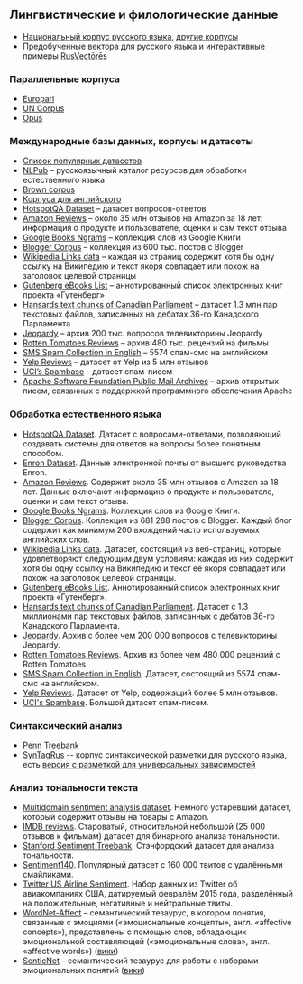## Лингвистические и филологические данные
- [Национальный корпус русского языка](https://ruscorpora.ru/), [другие корпусы](https://ruscorpora.ru/new/corpora-other.html)
- Предобученные вектора для русского языка и интерактивные примеры [RusVectōrēs](https://rusvectores.org/ru/)

### Параллельные корпуса
- [Europarl](https://www.statmt.org/europarl/)  
- [UN Corpus](https://conferences.unite.un.org/UNCorpus/)  
- [Opus](http://opus.nlpl.eu/) 

### Международные базы данных, корпусы и датасеты
- [Список популярных датасетов](https://github.com/niderhoff/nlp-datasets)
- [NLPub](https://nlpub.ru/) – русскоязычный каталог ресурсов для обработки естественного языка
- [Brown corpus](http://icame.uib.no/brown/bcm.html) 
- [Корпуса для английского](https://aclweb.org/aclwiki/Corpora_for_English) 
- [HotspotQA Dataset](https://hotpotqa.github.io/) – датасет вопросов-ответов
- [Amazon Reviews](https://snap.stanford.edu/data/web-Amazon.html) – около 35 млн отзывов на Amazon за 18 лет: информация о продукте и пользователе, оценки и сам текст отзыва
- [Google Books Ngrams](https://aws.amazon.com/ru/datasets/google-books-ngrams/) – коллекция слов из Google Книги
- [Blogger Corpus](http://u.cs.biu.ac.il/~koppel/BlogCorpus.htm) – коллекция из 600 тыс. постов с Blogger
- [Wikipedia Links data](https://code.google.com/archive/p/wiki-links/downloads) – каждая из страниц содержит хотя бы одну ссылку на Википедию и текст якоря совпадает или похож на заголовок целевой страницы
- [Gutenberg eBooks List](https://www.gutenberg.org/wiki/Gutenberg:Offline_Catalogs) – аннотированный список электронных книг проекта «Гутенберг»
- [Hansards text chunks of Canadian Parliament](https://www.isi.edu/natural-language/download/hansard/) – датасет 1.3 млн пар текстовых файлов, записанных на дебатах 36-го Канадского Парламента
- [Jeopardy](https://www.reddit.com/r/datasets/comments/1uyd0t/200000_jeopardy_questions_in_a_json_file/) – архив 200 тыс. вопросов телевикторины Jeopardy
- [Rotten Tomatoes Reviews](https://drive.google.com/file/d/1w1TsJB-gmIkZ28d1j7sf1sqcPmHXw352/view) – архив 480 тыс. рецензий на фильмы
- [SMS Spam Collection in English](http://www.dt.fee.unicamp.br/~tiago/smsspamcollection/) – 5574 спам-смс на английском
- [Yelp Reviews](https://www.yelp.com/dataset) – датасет от Yelp из 5 млн отзывов
- [UCI’s Spambase](https://archive.ics.uci.edu/ml/datasets/Spambase) – датасет спам-писем
- [Apache Software Foundation Public Mail Archives](https://aws.amazon.com/de/datasets/apache-software-foundation-public-mail-archives/) – архив открытых писем, связанных с поддержкой программного обеспечения Apache

### Обработка естественного языка
- [HotspotQA Dataset](https://hotpotqa.github.io/). Датасет с вопросами-ответами, позволяющий создавать системы для ответов на вопросы более понятным способом.
- [Enron Dataset](https://www.cs.cmu.edu/~./enron/). Данные электронной почты от высшего руководства Enron.
- [Amazon Reviews](https://snap.stanford.edu/data/web-Amazon.html). Содержит около 35 млн отзывов с Amazon за 18 лет. Данные включают информацию о продукте и пользователе, оценки и сам текст отзыва.
- [Google Books Ngrams](https://aws.amazon.com/ru/datasets/google-books-ngrams/). Коллекция слов из Google Книги.
- [Blogger Corpus](http://u.cs.biu.ac.il/~koppel/BlogCorpus.htm). Коллекция из 681 288 постов с Blogger. Каждый блог содержит как минимум 200 вхождений часто используемых английских слов.
- [Wikipedia Links data](https://code.google.com/archive/p/wiki-links/downloads). Датасет, состоящий из веб-страниц, которые удовлетворяют следующим двум условиям: каждая из них содержит хотя бы одну ссылку на Википедию и текст её якоря совпадает или похож на заголовок целевой страницы.
- [Gutenberg eBooks List](https://www.gutenberg.org/wiki/Gutenberg:Offline_Catalogs). Аннотированный список электронных книг проекта «Гутенберг».
- [Hansards text chunks of Canadian Parliament](https://www.isi.edu/natural-language/download/hansard/). Датасет с 1.3 миллионами пар текстовых файлов, записанных с дебатов 36-го Канадского Парламента.
- [Jeopardy](https://www.reddit.com/r/datasets/comments/1uyd0t/200000_jeopardy_questions_in_a_json_file/). Архив с более чем 200 000 вопросов с телевикторины Jeopardy.
- [Rotten Tomatoes Reviews](https://drive.google.com/file/d/1w1TsJB-gmIkZ28d1j7sf1sqcPmHXw352/view). Архив из более чем 480 000 рецензий с Rotten Tomatoes.
- [SMS Spam Collection in English](http://www.dt.fee.unicamp.br/~tiago/smsspamcollection/). Датасет, состоящий из 5574 спам-смс на английском.
- [Yelp Reviews](https://www.yelp.com/dataset). Датасет от Yelp, содержащий более 5 млн отзывов.
- [UCI's Spambase](https://archive.ics.uci.edu/ml/datasets/Spambase). Большой датасет спам-писем.

### Синтаксический анализ
- [Penn Treebank](https://catalog.ldc.upenn.edu/LDC99T42)
- [SynTagRus](https://ru.wikipedia.org/wiki/%D0%A1%D0%B8%D0%BD%D0%A2%D0%B0%D0%B3%D0%A0%D1%83%D1%81) -- корпус синтаксической разметки для русского языка, есть [версия с разметкой для универсальных зависимостей](https://github.com/UniversalDependencies/UD_Russian-SynTagRus)

### Анализ тональности текста
- [Multidomain sentiment analysis dataset](http://www.cs.jhu.edu/~mdredze/datasets/sentiment/). Немного устаревший датасет, который содержит отзывы на товары с Amazon.
- [IMDB reviews](http://ai.stanford.edu/~amaas/data/sentiment/). Староватый, относительной небольшой (25 000 отзывов к фильмам) датасет для бинарного анализа тональности.
- [Stanford Sentiment Treebank](http://nlp.stanford.edu/sentiment/code.html). Стэнфордский датасет для анализа тональности.
- [Sentiment140](http://help.sentiment140.com/for-students/). Популярный датасет с 160 000 твитов с удалёнными смайликами.
- [Twitter US Airline Sentiment](https://www.kaggle.com/crowdflower/twitter-airline-sentiment). Набор данных из Twitter об авиакомпаниях США, датируемый февралём 2015 года, разделённый на положительные, негативные и нейтральные твиты.
- [WordNet-Affect](https://wndomains.fbk.eu/wnaffect.html) – семантический тезаурус, в котором понятия, связанные с эмоциями («эмоциональные концепты», англ. «affective concepts»), представлены с помощью слов, обладающих эмоциональной составляющей («эмоциональные слова», англ. «affective words») ([вики](https://ru.wikipedia.org/wiki/%D0%90%D0%BD%D0%B0%D0%BB%D0%B8%D0%B7_%D1%82%D0%BE%D0%BD%D0%B0%D0%BB%D1%8C%D0%BD%D0%BE%D1%81%D1%82%D0%B8_%D1%82%D0%B5%D0%BA%D1%81%D1%82%D0%B0#%D0%A1%D0%B5%D0%BC%D0%B0%D0%BD%D1%82%D0%B8%D1%87%D0%B5%D1%81%D0%BA%D0%B8%D0%B5_%D1%82%D0%B5%D0%B7%D0%B0%D1%83%D1%80%D1%83%D1%81%D1%8B))
- [SenticNet](https://sentic.net/) – семантический тезаурус для работы с наборами эмоциональных понятий ([вики](https://ru.wikipedia.org/wiki/%D0%90%D0%BD%D0%B0%D0%BB%D0%B8%D0%B7_%D1%82%D0%BE%D0%BD%D0%B0%D0%BB%D1%8C%D0%BD%D0%BE%D1%81%D1%82%D0%B8_%D1%82%D0%B5%D0%BA%D1%81%D1%82%D0%B0#%D0%A1%D0%B5%D0%BC%D0%B0%D0%BD%D1%82%D0%B8%D1%87%D0%B5%D1%81%D0%BA%D0%B8%D0%B5_%D1%82%D0%B5%D0%B7%D0%B0%D1%83%D1%80%D1%83%D1%81%D1%8B))